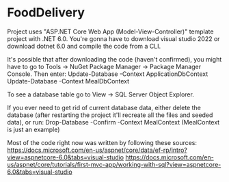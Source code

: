 # FoodDelivery

Project uses "ASP.NET Core Web App (Model-View-Controller)" template project with .NET 6.0.
You're gonna have to download visual studio 2022 or download dotnet 6.0 and compile the code from a CLI.

It's possible that after downloading the code (haven't confirmed), you might have to go to Tools -> NuGet Package Manager -> Package Manager Console. Then enter:
Update-Database -Context ApplicationDbContext
Update-Database -Context MealDbContext

To see a database table go to View -> SQL Server Object Explorer.

If you ever need to get rid of current database data, either delete the database (after restarting the project it'll recreate all the files and seeded data), or run:
Drop-Database -Confirm -Context MealContext     (MealContext is just an example)

Most of the code right now was written by following these sources:
https://docs.microsoft.com/en-us/aspnet/core/data/ef-rp/intro?view=aspnetcore-6.0&tabs=visual-studio
https://docs.microsoft.com/en-us/aspnet/core/tutorials/first-mvc-app/working-with-sql?view=aspnetcore-6.0&tabs=visual-studio
